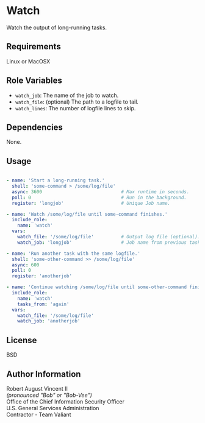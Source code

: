 Watch
=====

Watch the output of long-running tasks.

Requirements
------------

Linux or MacOSX

Role Variables
--------------

* `watch_job`: The name of the job to watch.
* `watch_file`: (optional) The path to a logfile to tail.
* `watch_lines`: The number of logfile lines to skip.

Dependencies
------------

None.

Usage
-----

```yaml

- name: 'Start a long-running task.'
  shell: 'some-command > /some/log/file'
  async: 3600                             # Max runtime in seconds.
  poll: 0                                 # Run in the background.
  register: 'longjob'                     # Unique Job name.

- name: 'Watch /some/log/file until some-command finishes.'
  include_role:
    name: 'watch'
  vars:
    watch_file: '/some/log/file'          # Output log file (optional).
    watch_job: 'longjob'                  # Job name from previous task.

- name: 'Run another task with the same logfile.'
  shell: 'some-other-command >> /some/log/file'
  async: 600
  poll: 0
  register: 'anotherjob'

- name: 'Continue watching /some/log/file until some-other-command finishes.'
  include_role:
    name: 'watch'
    tasks_from: 'again'
  vars:
    watch_file: '/some/log/file'
    watch_job: 'anotherjob'

```

License
-------

BSD

Author Information
------------------

Robert August Vincent II  
*(pronounced "Bob" or "Bob-Vee")*  
Office of the Chief Information Security Officer  
U.S. General Services Administration  
Contractor - Team Valiant  
